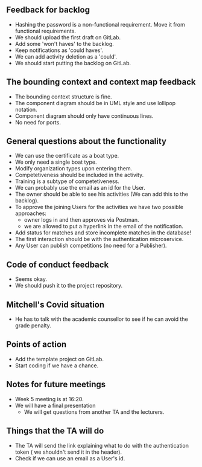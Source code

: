 ## Feedback for backlog

- Hashing the password is a non-functional requirement. Move it from functional requirements.
- We should upload the first draft on GitLab.
- Add some 'won't haves' to the backlog.
- Keep notifications as 'could haves'.
- We can add activity deletion as a 'could'.
- We should start putting the backlog on GitLab.


## The bounding context and context map feedback

- The bounding context structure is fine.
- The component diagram should be in UML style and use lollipop notation.
- Component diagram should only have continuous lines.
- No need for ports.


## General questions about the functionality

- We can use the certificate as a boat type.
- We only need a single boat type.
- Modify organization types upon entering them.
- Competetiveness should be included in the activity.
- Training is a subtype of competetiveness.
- We can probably use the email as an id for the User.
- The owner should be able to see his activities (We can add this to the backlog).
- To approve the joining Users for the activities we have two possible approaches:
	- owner logs in and then approves via Postman.
	- we are allowed to put a hyperlink in the email of the notification.
- Add status for matches and store incomplete matches in the database!
- The first interaction should be with the authentication microservice.
- Any User can publish competitions (no need for a Publisher).


## Code of conduct feedback

- Seems okay.
- We should push it to the project repository.


## Mitchell's Covid situation

- He has to talk with the academic counsellor to see if he can avoid the grade penalty.


## Points of action

- Add the template project on GitLab.
- Start coding if we have a chance.


## Notes for future meetings

- Week 5 meeting is at 16:20.
- We will have a final presentation
	- We will get questions from another TA and the lecturers.


## Things that the TA will do

- The TA will send the link explaining what to do with the authentication token ( we shouldn't send it in the header).
- Check if we can use an email as a User's id.